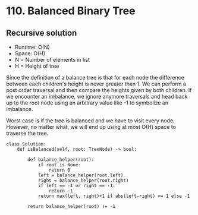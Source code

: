 # 110. Balanced Binary Tree

## Recursive solution

- Runtime: O(N)
- Space: O(H)
- N = Number of elements in list
- H = Height of tree

Since the definition of a balance tree is that for each node the difference between each children's height is never greater than 1. We can perform a post order traversal and then compare the heights given by both children. If we encounter an imbalance, we ignore anymore traversals and head back up to the root node using an arbitrary value like -1 to symbolize an imbalance.

Worst case is if the tree is balanced and we have to visit every node.
However, no matter what, we will end up using at most O(H) space to traverse the tree. 

```
class Solution:
    def isBalanced(self, root: TreeNode) -> bool:
        
        def balance_helper(root):
            if root is None:
                return 0
            left = balance_helper(root.left)
            right = balance_helper(root.right)
            if left == -1 or right == -1:
                return -1
            return max(left, right)+1 if abs(left-right) <= 1 else -1
        
        return balance_helper(root) != -1
```
